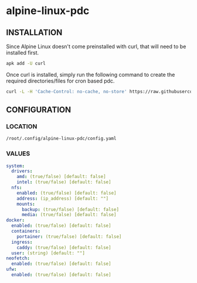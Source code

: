 # alpine-linux-pdc

## INSTALLATION

Since Alpine Linux doesn't come preinstalled with curl, that will need to be installed first.

```bash
apk add -U curl
```

Once curl is installed, simply run the following command to create the required directories/files for cron based pdc.

```bash
curl -L -H 'Cache-Control: no-cache, no-store' https://raw.githubusercontent.com/chadwagoner/alpine-linux-pdc/main/init.sh | bash
```

## CONFIGURATION

### LOCATION 

```bash
/root/.config/alpine-linux-pdc/config.yaml
```

### VALUES

```yaml
system:
  drivers:
    amd: (true/false) [default: false]
    intel: (true/false) [default: false]
  nfs:
    enabled: (true/false) [default: false]
    address: (ip_address) [default: ""]
    mounts:
      backup: (true/false) [default: false]
      media: (true/false) [default: false]
docker:
  enabled: (true/false) [default: false]
  containers:
    portainer: (true/false) [default: false]
  ingress:
    caddy: (true/false) [default: false]
  user: (string) [default: ""]
neofetch:
  enabled: (true/false) [default: false]
ufw:
  enabled: (true/false) [default: false]
```